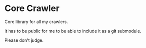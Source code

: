# Core Crawler

Core library for all my crawlers.

It has to be public for me to be able to include it as a git submodule.

Please don't judge.
